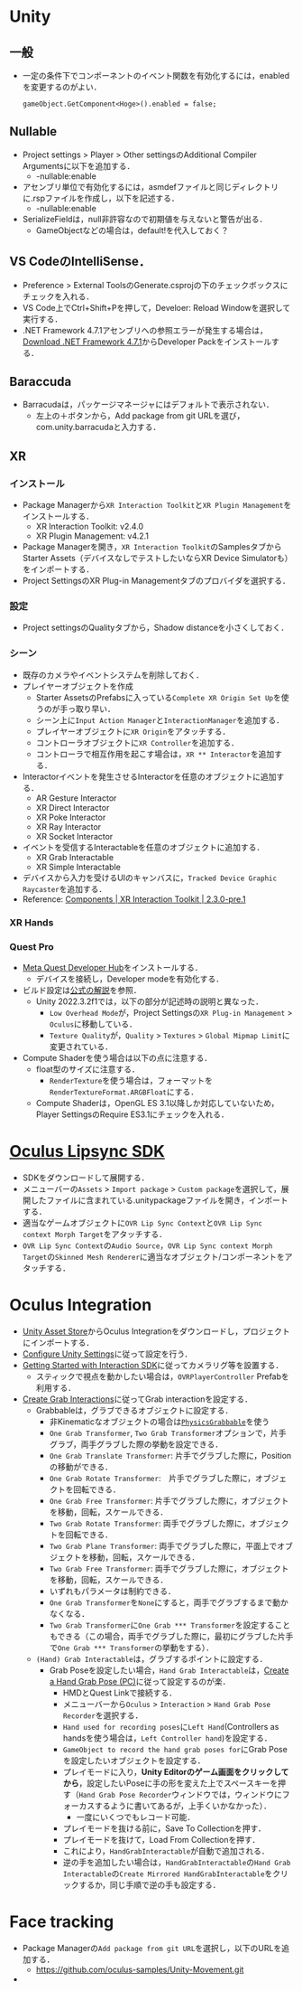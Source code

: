 # Unity

## 一般
- 一定の条件下でコンポーネントのイベント関数を有効化するには，enabledを変更するのがよい．
  ```cshirp
  gameObject.GetComponent<Hoge>().enabled = false;
  ```

## Nullable
- Project settings > Player > Other settingsのAdditional Compiler Argumentsに以下を追加する．
    - -nullable:enable
- アセンブリ単位で有効化するには，asmdefファイルと同じディレクトリに.rspファイルを作成し，以下を記述する．
    - -nullable:enable
- SerializeFieldは，null非許容なので初期値を与えないと警告が出る．
    - GameObjectなどの場合は，default!を代入しておく？

## VS CodeのIntelliSense．
- Preference > External ToolsのGenerate.csprojの下のチェックボックスにチェックを入れる．
- VS Code上でCtrl+Shift+Pを押して，Develoer: Reload Windowを選択して実行する．
- .NET Framework 4.7.1アセンブリへの参照エラーが発生する場合は，[Download .NET Framework 4.7.1](https://dotnet.microsoft.com/en-us/download/dotnet-framework/net471)からDeveloper Packをインストールする．
 
## Baraccuda
- Barracudaは，パッケージマネージャにはデフォルトで表示されない．
    - 左上の＋ボタンから，Add package from git URLを選び，com.unity.barracudaと入力する．

## XR

### インストール
- Package Managerから`XR Interaction Toolkit`と`XR Plugin Management`をインストールする．
    - XR Interaction Toolkit: v2.4.0
    - XR Plugin Management: v4.2.1
- Package Managerを開き，`XR Interaction Toolkit`のSamplesタブからStarter Assets（デバイスなしでテストしたいならXR Device Simulatorも）をインポートする．
- Project SettingsのXR Plug-in Managementタブのプロバイダを選択する．

### 設定
- Project settingsのQualityタブから，Shadow distanceを小さくしておく．

### シーン
- 既存のカメラやイベントシステムを削除しておく．
- プレイヤーオブジェクトを作成
    - Starter AssetsのPrefabsに入っている`Complete XR Origin Set Up`を使うのが手っ取り早い．
    - シーン上に`Input Action Manager`と`InteractionManager`を追加する．
    - プレイヤーオブジェクトに`XR Origin`をアタッチする．
    - コントローラオブジェクトに`XR Controller`を追加する．
    - コントローラで相互作用を起こす場合は，`XR ** Interactor`を追加する．
- Interactorイベントを発生させるInteractorを任意のオブジェクトに追加する．
    - AR Gesture Interactor
    - XR Direct Interactor
    - XR Poke Interactor
    - XR Ray Interactor
    - XR Socket Interactor
- イベントを受信するInteractableを任意のオブジェクトに追加する．
    - XR Grab Interactable
    - XR Simple Interactable
- デバイスから入力を受けるUIのキャンバスに，`Tracked Device Graphic Raycaster`を追加する．
- Reference: [Components | XR Interaction Toolkit | 2.3.0-pre.1 ](https://docs.unity.cn/Packages/com.unity.xr.interaction.toolkit@2.3/manual/components.html)

### XR Hands

### Quest Pro
- [Meta Quest Developer Hub](https://developer.oculus.com/documentation/unity/ts-odh/)をインストールする．
    - デバイスを接続し，Developer modeを有効化する．
- ビルド設定は[公式の解説](https://developer.oculus.com/documentation/unity/unity-conf-settings/)を参照．
    - Unity 2022.3.2f1では，以下の部分が記述時の説明と異なった．
        - `Low Overhead Mode`が，Project Settingsの`XR Plug-in Management` > `Oculus`に移動している．
        - `Texture Quality`が，`Quality` > `Textures` > `Global Mipmap Limit`に変更されている．
- Compute Shaderを使う場合は以下の点に注意する．
    - float型のサイズに注意する．
        - `RenderTexture`を使う場合は，フォーマットを`RenderTextureFormat.ARGBFloat`にする．
    - Compute Shaderは，OpenGL ES 3.1以降しか対応していないため，Player SettingsのRequire ES3.1にチェックを入れる．

# [Oculus Lipsync SDK](https://developer.oculus.com/downloads/package/oculus-lipsync-unity)
- SDKをダウンロードして展開する．
- メニューバーの`Assets` > `Import package` > `Custom package`を選択して，展開したファイルに含まれている.unitypackageファイルを開き，インポートする．
- 適当なゲームオブジェクトに`OVR Lip Sync Context`と`OVR Lip Sync context Morph Target`をアタッチする．
- `OVR Lip Sync Context`の`Audio Source`，`OVR Lip Sync context Morph Target`の`Skinned Mesh Renderer`に適当なオブジェクト/コンポーネントをアタッチする．

# Oculus Integration
- [Unity Asset Store](https://assetstore.unity.com/packages/tools/integration/oculus-integration-82022)からOculus Integrationをダウンロードし，プロジェクトにインポートする．
- [Configure Unity Settings](https://developer.oculus.com/documentation/unity/unity-conf-settings/)に従って設定を行う．
- [Getting Started with Interaction SDK](https://developer.oculus.com/documentation/unity/unity-isdk-getting-started/)に従ってカメラリグ等を設置する．
    - スティックで視点を動かしたい場合は，`OVRPlayerController` Prefabを利用する．
- [Create Grab Interactions](https://developer.oculus.com/documentation/unity/unity-isdk-create-hand-grab-interactions/)に従ってGrab interactionを設定する．
    - Grabbableは，グラブできるオブジェクトに設定する．
        - 非Kinematicなオブジェクトの場合は[`PhysicsGrabbable`](https://developer.oculus.com/documentation/unity/unity-isdk-using-with-physics/#physicsgrabbable)を使う
        - `One Grab Transformer`, `Two Grab Transformer`オプションで，片手グラブ，両手グラブした際の挙動を設定できる．
        - `One Grab Translate Transformer`: 片手でグラブした際に，Positionの移動ができる．
        - `One Grab Rotate Transformer`:　片手でグラブした際に，オブジェクトを回転できる．
        - `One Grab Free Transformer`: 片手でグラブした際に，オブジェクトを移動，回転，スケールできる．
        - `Two Grab Rotate Transformer`: 両手でグラブした際に，オブジェクトを回転できる．
        - `Two Grab Plane Transformer`: 両手でグラブした際に，平面上でオブジェクトを移動，回転，スケールできる．
        - `Two Grab Free Transformer`: 両手でグラブした際に，オブジェクトを移動，回転，スケールできる．
        - いずれもパラメータは制約できる．
        - `One Grab Transformer`を`None`にすると，両手でグラブするまで動かなくなる．
        - `Two Grab Transformer`に`One Grab *** Transformer`を設定することもできる（この場合，両手でグラブした際に，最初にグラブした片手で`One Grab *** Transformer`の挙動をする）．
    - `(Hand) Grab Interactable`は，グラブするポイントに設定する．
        - Grab Poseを設定したい場合，`Hand Grab Interactable`は，[Create a Hand Grab Pose (PC)](https://developer.oculus.com/documentation/unity/unity-isdk-creating-handgrab-poses/)に従って設定するのが楽．
            - HMDとQuest Linkで接続する． 
            - メニューバーから`Oculus` > `Interaction` > `Hand Grab Pose Recorder`を選択する．
            - `Hand used for recording poses`に`Left Hand`(Controllers as handsを使う場合は，`Left Controller hand`)を設定する．
            - `GameObject to record the hand grab poses for`にGrab Poseを設定したいオブジェクトを設定する．
            - プレイモードに入り，**Unity Editorのゲーム画面をクリックしてから**，設定したいPoseに手の形を変えた上でスペースキーを押す（`Hand Grab Pose Recorder`ウィンドウでは，ウィンドウにフォーカスするように書いてあるが，上手くいかなかった）．
                - 一度にいくつでもレコード可能． 
            - プレイモードを抜ける前に，Save To Collectionを押す．
            - プレイモードを抜けて，Load From Collectionを押す．
            - これにより，`HandGrabInteractable`が自動で追加される．
            - 逆の手を追加したい場合は，`HandGrabInteractable`の`Hand Grab Interactable`の`Create Mirrored HandGrabInteractable`をクリックするか，同じ手順で逆の手も設定する．

# Face tracking
- Package Managerの`Add package from git URL`を選択し，以下のURLを追加する．
    - https://github.com/oculus-samples/Unity-Movement.git
- 
